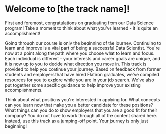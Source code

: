 # Welcome to [the track name]!

First and foremost, congratulations on graduating from our Data Science program! Take a moment to think about what you've learned - it is quite an accomplishment!

Going through our course is only the beginning of the journey. Continuing to learn and improve is a vital part of being a successful Data Scientist. You're now at a point along the path where you choose what to learn and focus. Each individual is different - your interests and career goals are unique, and it is now up to you to decide what direction you move in.
This track is provided to help you continue your journey. Based on feedback from former students and employers that have hired Flatiron graduates, we've compiled resources for you to explore while you are in your job search. We've also put together some specific guidance to help improve your existing accomplishments.

Think about what positions you're interested in applying for. What concepts can you learn now that make you a better candidate for these positions? What things can you do to show employers that you are a good fit for their company?
You do not have to work through all of the content shared here. Instead, use this track as a jumping-off point. Your journey is only just beginning!

